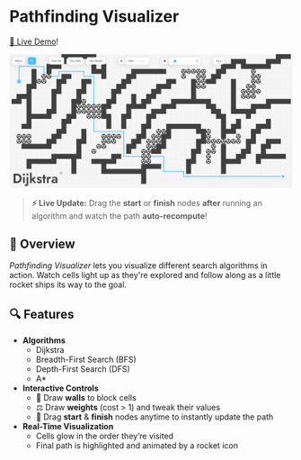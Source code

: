 # Pathfinding Visualizer

[🔗 Live Demo](https://allenchung01.github.io/PathfindingVisualizer/)!

![Djikstra's Algorithm](./PathfindingPreview.png)
<!-- Demo GIF -->
<!--<p align="center">
  <img src="./PathfindingPreview.png" alt="Pathfinding Demo" width="800"/>
</p>-->

> **⚡ Live Update:** Drag the **start** or **finish** nodes **after** running an algorithm and watch the path **auto-recompute**!

## 🚀 Overview
_Pathfinding Visualizer_ lets you visualize different search algorithms in action. Watch cells light up as they're explored and follow along as a little rocket ships its way to the goal.

## 🔍 Features
- **Algorithms**  
  - Dijkstra  
  - Breadth-First Search (BFS)  
  - Depth-First Search (DFS)  
  - A\*
- **Interactive Controls**  
  - 🎨 Draw **walls** to block cells  
  - ⚖️ Draw **weights** (cost > 1) and tweak their values  
  - 🔄 Drag **start** & **finish** nodes anytime to instantly update the path  
- **Real-Time Visualization**  
  - Cells glow in the order they’re visited  
  - Final path is highlighted and animated by a rocket icon
